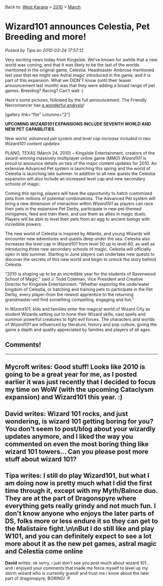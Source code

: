 Back to: [West Karana](/posts/westkarana.md) > [2010](/posts/2010/westkarana.md) > [March](./westkarana.md)
# Wizard101 announces Celestia, Pet Breeding and more!

*Posted by Tipa on 2010-03-24 17:57:12*

Very exciting news today from KingsIsle. We've known for awhile that a new world was coming, and that it was likely to be the last of the worlds mentioned in the original game, Celestia. Headmaster Ambrose mentioned last year that we might see Astral magic introduced in the game, and it is part of this expansion. What we DIDN'T know (until their teaser announcement last month) was that they were adding a broad range of pet games. Breeding? Racing? Can't wait :)

Here's some pictures, followed by the full announcement. The Friendly Necromancer has [a wonderful analysis](http://thefriendlynecromancer.blogspot.com/2010/03/celestia-and-pet-capabilities-press.html)!

[gallery link="file" columns="2"]

**UPCOMING *WIZARD101* EXPANSIONS INCLUDE SEVENTH WORLD AND NEW PET CAPABILITIES**

 
*New world, advanced pet system and level cap increase included in two Wizard101 content updates*   


 
PLANO, TEXAS 
(March 24, 2010) – KingsIsle Entertainment, creators of the award-winning 
massively multiplayer online game (MMO) *Wizard101*  is proud to announce details on two of the major content updates for 2010. An extensive Advanced Pet system is launching this spring and the world of Celestia is launching late summer. In addition to all new quests the Celestia expansion will also include an increased level cap and new secondary schools of magic.    


 
Coming this spring, players will have the opportunity to hatch customized pets from millions of potential combinations. The Advanced Pet system will bring a new dimension of interaction within *Wizard101* as players can race their pets in the expansive Pet Derby, participate in new pet-themed minigames, feed and train them, and use them as allies in magic duels. Players will be able to level their pets from an egg to ancient beings with incredible powers.    


 
The new world of Celestia is inspired by Atlantis, and young Wizards will encounter new adventures and quests deep under the sea. Celestia also increases the level cap in *Wizard101* from level 50 up to level 60, as well as introducing three new secondary schools of magic. Celestia will officially open in late summer. Starting in June players can undertake new quests to discover the secrets of this new world and begin to unlock the story behind Celestia.    



“2010 is shaping up to be an incredible year for the students of Ravenwood School of Magic,” said J. Todd Coleman, Vice President and Creative Director for KingsIsle Entertainment. “Whether exploring the underwater kingdom of Celestia, or hatching and training pets to participate in the Pet Derby, every player–from the newest apprentice to the returning grandmaster–will find something compelling, engaging and fun.”   


 
In *Wizard101,* kids and families enter the magical world of Wizard City as student Wizards setting out to hone their Wizard skills, cast spells and summon powerful creatures to fight evil forces. The characters and worlds of *Wizard101* are influenced by literature, history and pop culture, giving the game a depth and quality appreciated by families and players of all ages.    
 

 

## Comments!
---
**Mycroft** writes: Good stuff!  Looks like 2010 is going to be a great year for me, as I posted earlier it was just recently that I decided to focus my time on WoW (with the upcoming Cataclysm expansion) and Wizard101 this year.  :)
---
**David** writes: Wizard 101 rocks, and just wondering, is wizard 101 getting boring for you?  You don't seem to post/blog about your wizardly updates anymore, and I liked the way you commented on even the most boring thing like wizard 101 towers...  Can you please post more stuff about wizard 101?
---
**Tipa** writes: I still do play Wizard101, but what I am doing now is pretty much what I did the first time through it, except with my Myth/Balnce duo. They are at the part of Dragonspyre where everything gets really grindy and not much fun. I don't know anyone who enjoys the later parts of DS, folks more or less endure it so they can get to the Malistaire fight.\n\nBut I do still like and play W101, and you can definitely expect to see a lot more about it as the new pet games, astral magic and Celestia come online
---
**David** writes: ok sorry, i just don't see you post much about wizard 101... and i enjoyed your comments that made me force myself to level up my storm wizard who is currently grand!  and trust me i know about the later part of dragonspyre, BORING! :P
